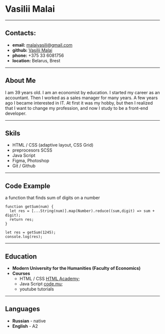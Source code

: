 # Vasilii Malai

---

## Contacts:

- **email:** malaivasili@gmail.com
- **github:** [Vasilii Malai](https://github.com/Vasmal)
- **phone:** +375 33 6081756
- **location:** Belarus, Brest

---

## About Me

I am 39 years old. I am an economist by education. I started my career as an accountant. Then I worked as a sales manager for many years. A few years ago I became interested in IT. At first it was my hobby, but then I realized that I want to change my profession, and now I study to be a front-end developer.

---

## Skils

- HTML / CSS (adaptive layout, CSS Grid)
- preprocesors SCSS
- Java Script
- Figma, Photoshop
- Git / Github

---

## Code Example

a function that finds sum of digits on a number

```
function getSum(num) {
  let res = [...String(num)].map(Number).reduce((sum,digit) => sum + digit);
  return res;
}

let res = getSum(1245);
console.log(res);
```

---

## Education

- **Modern University for the Humanities (Faculty of Economics)**
- **Courses**
  - HTML / CSS [HTML Academy](https://htmlacademy.ru/);
  - Java Script [code.mu](https://code.mu/ru/);
  - youtube tutorials

---

## Languages

- **Russian** - native
- **English** - A2
